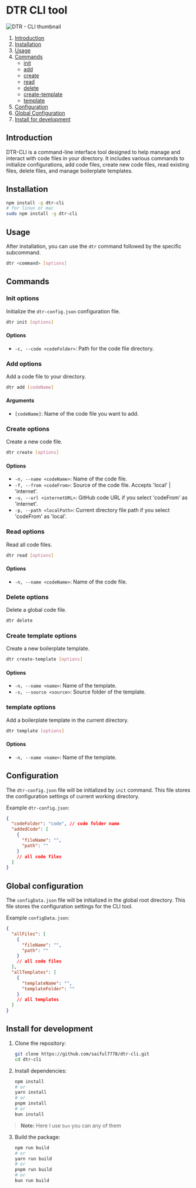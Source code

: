 # DTR CLI tool

![DTR - CLI thumbnail](https://github.com/user-attachments/assets/3c480c21-11ba-4976-bdb3-6a30ebf6bc3b)



1. [Introduction](#introduction)
2. [Installation](#installation)
3. [Usage](#usage)
4. [Commands](#commands)
   - [init](#init-options)
   - [add](#add-options)
   - [create](#create-options)
   - [read](#read-options)
   - [delete](#delete-options)
   - [create-template](#create-template-options)
   - [template](#template-options)
5. [Configuration](#configuration)
6. [Global Configuration](#global-configuration)
7. [Install for development](#install-for-development)

## Introduction

DTR-CLI is a command-line interface tool designed to help manage and interact with code files in your directory. It includes various commands to initialize configurations, add code files, create new code files, read existing files, delete files, and manage boilerplate templates.

## Installation

```bash
npm install -g dtr-cli
# for linux or mac
sudo npm install -g dtr-cli
```

## Usage

After installation, you can use the `dtr` command followed by the specific subcommand.

```bash
dtr <command> [options]
```

## Commands

### Init options

Initialize the `dtr-config.json` configuration file.

```bash
dtr init [options]
```

#### Options

- `-c, --code <codeFolder>`: Path for the code file directory.

### Add options

Add a code file to your directory.

```bash
dtr add [codeName]
```

#### Arguments

- `[codeName]`: Name of the code file you want to add.

### Create options

Create a new code file.

```bash
dtr create [options]
```

#### Options

- `-n, --name <codeName>`: Name of the code file.
- `-f, --from <codeFrom>`: Source of the code file. Accepts 'local' | 'internet'.
- `-u, --url <internetURL>`: GitHub code URL if you select 'codeFrom' as 'internet'.
- `-p, --path <localPath>`: Current directory file path if you select 'codeFrom' as 'local'.

### Read options

Read all code files.

```bash
dtr read [options]
```

#### Options

- `-n, --name <codeName>`: Name of the code file.

### Delete options

Delete a global code file.

```bash
dtr delete
```

### Create template options

Create a new boilerplate template.

```bash
dtr create-template [options]
```

#### Options

- `-n, --name <name>`: Name of the template.
- `-s, --source <source>`: Source folder of the template.

### template options

Add a boilerplate template in the current directory.

```bash
dtr template [options]
```

#### Options

- `-n, --name <name>`: Name of the template.

## Configuration

The `dtr-config.json` file will be initialized by `init` command. This file stores the configuration settings of current working directory.

Example `dtr-config.json`:

```json
{
  "codeFolder": "code", // code folder name
  "addedCode": [
    {
      "fileName": "",
      "path": ""
    }
    // all code files
  ]
}
```

## Global configuration

The `configData.json` file will be initialized in the global root directory. This file stores the configuration settings for the CLI tool.

Example `configData.json`:

```json
{
  "allFiles": [
    {
      "fileName": "",
      "path": ""
    }
    // all code files
  ],
  "allTemplates": [
    {
      "templateName": "",
      "templateFolder": ""
    }
    // all templates
  ]
}
```

## Install for development

1. Clone the repository:

   ```bash
   git clone https://github.com/saiful7778/dtr-cli.git
   cd dtr-cli
   ```

2. Install dependencies:

   ```bash
   npm install
   # or
   yarn install
   # or
   pnpm install
   # or
   bun install
   ```

> **Note:** Here I use `bun` you can any of them

3. Build the package:

   ```bash
   npm run build
   # or
   yarn run build
   # or
   pnpm run build
   # or
   bun run build
   ```
